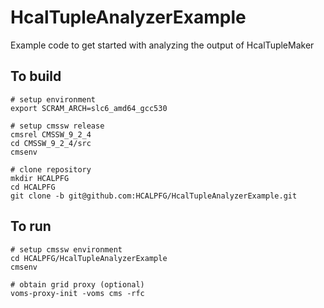 # HcalTupleAnalyzerExample
Example code to get started with analyzing the output of HcalTupleMaker

## To build
```
# setup environment  
export SCRAM_ARCH=slc6_amd64_gcc530  

# setup cmssw release  
cmsrel CMSSW_9_2_4  
cd CMSSW_9_2_4/src  
cmsenv    

# clone repository  
mkdir HCALPFG  
cd HCALPFG  
git clone -b git@github.com:HCALPFG/HcalTupleAnalyzerExample.git  
```

## To run
```
# setup cmssw environment  
cd HCALPFG/HcalTupleAnalyzerExample  
cmsenv  

# obtain grid proxy (optional)  
voms-proxy-init -voms cms -rfc  
```